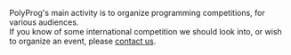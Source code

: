 PolyProg's main activity is to organize programming competitions, for various audiences.  
If you know of some international competition we should look into, or wish to organize
an event, please [contact us](/about).
